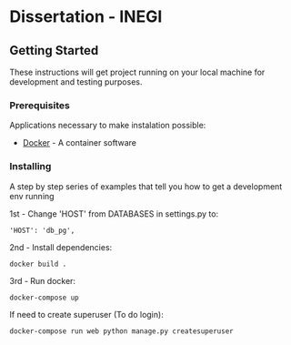 # Dissertation - INEGI

## Getting Started

These instructions will get project running on your local machine for development and testing purposes.

### Prerequisites

Applications necessary to make instalation possible:

* [Docker](https://www.docker.com/) - A container software

### Installing

A step by step series of examples that tell you how to get a development env running

1st - Change 'HOST' from DATABASES in settings.py to:
```
'HOST': 'db_pg',
```

2nd - Install dependencies:
```
docker build .
```

3rd - Run docker:
```
docker-compose up
```

If need to create superuser (To do login):
```
docker-compose run web python manage.py createsuperuser
```
